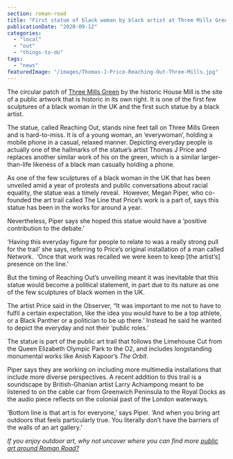 ```yaml
---
section: roman-road
title: "First statue of black woman by black artist at Three Mills Green"
publicationDate: "2020-09-12"
categories: 
  - "local"
  - "out"
  - "things-to-do"
tags: 
  - "news"
featuredImage: "/images/Thomas-J-Price-Reaching-Out-Three-Mills.jpg"
---
```


The circular patch of [Three Mills Green](https://romanroadlondon.com/house-mill-bromley-by-bow/) by the historic House Mill is the site of a public artwork that is historic in its own right. It is one of the first few sculptures of a black woman in the UK and the first such statue by a black artist.   

The statue, called Reaching Out, stands nine feet tall on Three Mills Green and is hard-to-miss. It is of a young woman, an ‘everywoman’, holding a mobile phone in a casual, relaxed manner. Depicting everyday people is actually one of the hallmarks of the statue’s artist Thomas J Price and replaces another similar work of his on the green, which is a similar larger-than-life likeness of a black man casually holding a phone.

As one of the few sculptures of a black woman in the UK that has been unveiled amid a year of protests and public conversations about racial equality, the statue was a timely reveal.  However, Megan Piper, who co-founded the art trail called The Line that Price’s work is a part of, says this statue has been in the works for around a year. 

Nevertheless, Piper says she hoped this statue would have a ‘positive contribution to the debate.’

‘Having this everyday figure for people to relate to was a really strong pull for the trail’ she says, referring to Price’s original installation of a man called Network.  ‘Once that work was recalled we were keen to keep \[the artist’s\] presence on the line.’

But the timing of Reaching Out’s unveiling meant it was inevitable that this statue would become a political statement, in part due to its nature as one of the few sculptures of black women in the UK.

The artist Price said in the Observer, “It was important to me not to have to fulfil a certain expectation, like the idea you would have to be a top athlete, or a Black Panther or a politician to be up there.’ Instead he said he wanted to depict the everyday and not their ‘public roles.’

The statue is part of the public art trail that follows the Limehouse Cut from the Queen Elizabeth Olympic Park to the O2, and includes longstanding monumental works like Anish Kapoor’s _The Orbit_.

Piper says they are working on including more multimedia installations that include more diverse perspectives. A recent addition to this trail is a soundscape by British-Ghanian artist Larry Achiampong meant to be listened to on the cable car from Greenwich Peninsula to the Royal Docks as the audio piece reflects on the colonial past of the London waterways. 

‘Bottom line is that art is for everyone,’ says Piper. ‘And when you bring art outdoors that feels particularly true. You literally don’t have the barriers of the walls of an art gallery.’

_If you enjoy outdoor art, why not uncover where you can find more_ [_public art around Roman Road?_](https://romanroadlondon.com/public-art-tour-bow-globe-town/)

